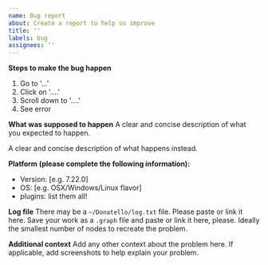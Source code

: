 ```yaml
---
name: Bug report
about: Create a report to help us improve
title: ''
labels: bug
assignees: ''
---
```


**Steps to make the bug happen**
1. Go to '...'
2. Click on '....'
3. Scroll down to '....'
4. See error

**What was supposed to happen**
A clear and concise description of what you expected to happen.

A clear and concise description of what happens instead.

**Platform (please complete the following information):**
 - Version: [e.g. 7.22.0]
 - OS: [e.g. OSX/Windows/Linux flavor]
 - plugins: list them all!

**Log file**
There may be a `~/Donatello/log.txt` file.  Please paste or link it here.
Save your work as a `.graph` file and paste or link it here, please.  Ideally the smallest number of nodes to recreate the problem.

**Additional context**
Add any other context about the problem here.
If applicable, add screenshots to help explain your problem.
